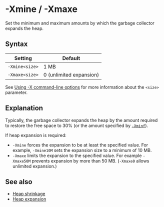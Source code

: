 <!--
* Copyright (c) 2017, 2018 IBM Corp. and others
*
* This program and the accompanying materials are made
* available under the terms of the Eclipse Public License 2.0
* which accompanies this distribution and is available at
* https://www.eclipse.org/legal/epl-2.0/ or the Apache
* License, Version 2.0 which accompanies this distribution and
* is available at https://www.apache.org/licenses/LICENSE-2.0.
*
* This Source Code may also be made available under the
* following Secondary Licenses when the conditions for such
* availability set forth in the Eclipse Public License, v. 2.0
* are satisfied: GNU General Public License, version 2 with
* the GNU Classpath Exception [1] and GNU General Public
* License, version 2 with the OpenJDK Assembly Exception [2].
*
* [1] https://www.gnu.org/software/classpath/license.html
* [2] http://openjdk.java.net/legal/assembly-exception.html
*
* SPDX-License-Identifier: EPL-2.0 OR Apache-2.0 OR GPL-2.0 WITH
* Classpath-exception-2.0 OR LicenseRef-GPL-2.0 WITH Assembly-exception
-->

# -Xmine / -Xmaxe


Set the minimum and maximum amounts by which the garbage collector expands the heap.

## Syntax

| Setting         | Default                                     |
|-----------------|---------------------------------------------|
|`-Xmine<size>`   | 1 MB                                        |
|`-Xmaxe<size>`   | 0 (unlimited expansion)                     |

See [Using -X command-line options](x_jvm_commands.md) for more information about the `<size>` parameter.

## Explanation

Typically, the garbage collector expands the heap by the amount required to restore the free space to 30% (or the amount specified by [`-Xminf`](xminf.md)).

If heap expansion is required:

- `-Xmine` forces the expansion to be at least the specified value. For example, `-Xmine10M` sets the expansion size to a minimum of 10 MB.  
- `-Xmaxe` limits the expansion to the specified value. For example `-Xmaxe50M` prevents expansion by more than 50 MB. (`-Xmaxe0` allows unlimited expansion.)

## See also

- [Heap shrinkage](https://www.ibm.com/support/knowledgecenter/SSYKE2_8.0.0/com.ibm.java.vm.80.doc/docs/mm_gc_heapshrinkage.html)
- [Heap expansion](https://www.ibm.com/support/knowledgecenter/SSYKE2_8.0.0/com.ibm.java.vm.80.doc/docs/mm_gc_heapexpansion.html)


<!-- ==== END OF TOPIC ==== xmine.md ==== -->
<!-- ==== END OF TOPIC ==== xmaxe.md ==== -->
